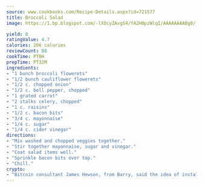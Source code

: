 ```yaml
---
source: www.cookbooks.com/Recipe-Details.aspx?id=721577
title: Broccoli Salad
image: https://1.bp.blogspot.com/-lXOcyZAvgS4/YA2H0pzWlqI/AAAAAAAABg8/_HX4JI-WmFM0Tz684w_qYjP9vBzksmFNgCLcBGAsYHQ/s219/20.png

yield: 8
ratingValue: 4.7
calories: 206 calories
reviewCount: 88
cookTime: PT0H
prepTime: PT32M
ingredients:
- "1 bunch broccoli flowerets"
- "1/2 bunch cauliflower flowerets"
- "1/2 c. chopped onion"
- "1/2 c. bell pepper, chopped"
- "1 grated carrot"
- "2 stalks celery, chopped"
- "1 c. raisins"
- "1/2 c. bacon bits"
- "3/4 c. mayonnaise"
- "1/4 c. sugar"
- "1/4 c. cider vinegar"
directions:
- "Mix washed and chopped veggies together."
- "Stir together mayonnaise, sugar and vinegar."
- "Coat salad items well."
- "Sprinkle bacon bits over top."
- "Chill."
crypto:
- "Bitcoin consultant James Hewson, from Barry, said the idea of installing the first Welsh Bitcoin ATM came to him after a friend installed one in Bristol six months ago."
---
```

